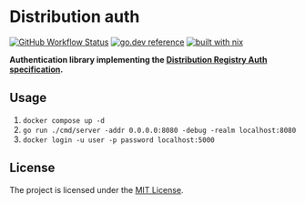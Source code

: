 # Distribution auth

[![GitHub Workflow Status](https://img.shields.io/github/workflow/status/distribution-auth/auth/CI?style=flat-square)](https://github.com/distribution-auth/auth/actions?query=workflow%3ACI)
[![go.dev reference](https://img.shields.io/badge/go.dev-reference-007d9c?logo=go&logoColor=white&style=flat-square)](https://pkg.go.dev/mod/github.com/distribution-auth/auth)
[![built with nix](https://img.shields.io/badge/builtwith-nix-7d81f7?style=flat-square)](https://builtwithnix.org)

**Authentication library implementing the [Distribution Registry Auth specification](https://github.com/distribution/distribution/tree/main/docs/spec/auth).**


## Usage

1. `docker compose up -d`
1. `go run ./cmd/server -addr 0.0.0.0:8080 -debug -realm localhost:8080`
1. `docker login -u user -p password localhost:5000`


## License

The project is licensed under the [MIT License](LICENSE).
